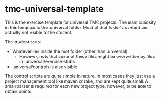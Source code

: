 tmc-universal-template
======================

This is the exercise template for universal TMC projects. The main curiosity in this template is the .universal folder. Most of that folder's content are actually not visible to the student.

The student sees:
- Whatever lies inside the root folder (other than .universal)
  - However, note that some of those files might be overwritten by files in .universal/exercise-stubs
- .universal/controls is also visible

The control scripts are quite simple in nature. In most cases they just use a project management tool like maven or rake, and are kept quite small. A small parser is required for each new project type, however, to be able to obtain points.
